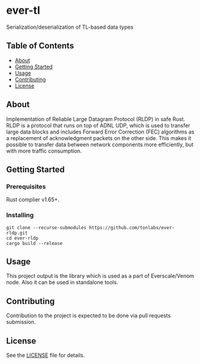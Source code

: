 # ever-tl

Serialization/deserialization of TL-based data types

## Table of Contents

- [About](#about)
- [Getting Started](#getting-started)
- [Usage](#usage)
- [Contributing](#contributing)
- [License](#license)

## About

Implementation of Reliable Large Datagram Protocol (RLDP) in safe Rust. RLDP is a protocol that runs on top of ADNL UDP, which is used to transfer large data blocks and includes Forward Error Correction (FEC) algorithms as a replacement of acknowledgment packets on the other side. This makes it possible to transfer data between network components more efficiently, but with more traffic consumption.

## Getting Started

### Prerequisites

Rust complier v1.65+.

### Installing

```
git clone --recurse-submodules https://github.com/tonlabs/ever-rldp.git
cd ever-rldp
cargo build --release
```

## Usage

This project output is the library which is used as a part of Everscale/Venom node. Also it can be used in standalone tools.

## Contributing

Contribution to the project is expected to be done via pull requests submission.

## License

See the [LICENSE](LICENSE) file for details.
